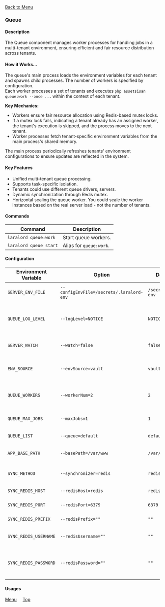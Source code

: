 [Back to Menu](../README.md#documentation)<a id='top'></a>
### **Queue**

#### **Description**

The Queue component manages worker processes for handling jobs in a multi-tenant environment, ensuring efficient and fair resource distribution across tenants.

#### **How it Works...**

The queue's main process loads the environment variables for each tenant and spawns child processes. The number of workers is specified by configuration.  
Each worker processes a set of tenants and executes `php assetsisan queue:work --once ...` within the context of each tenant.

**Key Mechanics:**
- Workers ensure fair resource allocation using Redis-based mutex locks.
- If a mutex lock fails, indicating a tenant already has an assigned worker, the tenant's execution is skipped, and the process moves to the next tenant.
- Worker processes fetch tenant-specific environment variables from the main process's shared memory.

The main process periodically refreshes tenants' environment configurations to ensure updates are reflected in the system.

#### **Key Features**

- Unified multi-tenant queue processing.
- Supports task-specific isolation.
- Tenants could use different queue drivers, servers.   
- Dynamic synchronization through Redis mutex.
- Horizontal scaling the queue worker. You could scale the worker instances based on the real server load - not the number of tenants.

#### **Commands**

| Command                | Description            |  
|------------------------|------------------------|  
| `laralord queue:work`  | Start queue workers.   |  
| `laralord queue start` | Alias for `queue:work`. |  

#### **Configuration**

| Environment Variable         | Option                          | Default Value                                   | Description                                                         |  
|------------------------------|---------------------------------|-----------------------------------------------|---------------------------------------------------------------------|  
| `SERVER_ENV_FILE`            | `--configEnvFile=/secrets/.laralord-env` | `/secrets/.laralord-env`                      | Path to server configuration `.env` file.                           |  
| `QUEUE_LOG_LEVEL`            | `--logLevel=NOTICE`            | `NOTICE`                                      | Log level for the server: DEBUG, INFO, NOTICE, WARNING, ERROR, etc. |  
| `SERVER_WATCH`               | `--watch=false`                | `false`                                       | Enable development WATCH mode.                                      |  
| `ENV_SOURCE`                 | `--envSource=vault`            | `vault`                                       | Source of environment variables: `vault`, `dir`.                    |  
| `QUEUE_WORKERS`              | `--workerNum=2`                | `2`                                           | Number of worker processes to start.                                |  
| `QUEUE_MAX_JOBS`             | `--maxJobs=1`                  | `1`                                           | Maximum concurrent jobs per tenant.                                 |  
| `QUEUE_LIST`                 | `--queue=default`              | `default`                                     | List of queues to process.                                          |  
| `APP_BASE_PATH`              | `--basePath=/var/www`          | `/var/www`                                    | Base path for the Laravel project.                                  |  
| `SYNC_METHOD`                | `--synchronizer=redis`         | `redis`                                       | Synchronization method for workers.                                 |  
| `SYNC_REDIS_HOST`            | `--redisHost=redis`            | `redis`                                       | Redis server host.                                                  |  
| `SYNC_REDIS_PORT`            | `--redisPort=6379`             | `6379`                                        | Redis server port.                                                  |  
| `SYNC_REDIS_PREFIX`          | `--redisPrefix=""`             | `""`                                          | Redis mutex prefix.                                                 |  
| `SYNC_REDIS_USERNAME`        | `--redisUsername=""`           | `""`                                          | Username for Redis authentication.                                  |  
| `SYNC_REDIS_PASSWORD`        | `--redisPassword=""`           | `""`                                          | Password for Redis authentication (leave empty if not required).    |  

#### **Usages**

[Menu](../README.md#documentation) &nbsp; &nbsp;  [Top](#top)
